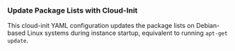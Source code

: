 ### Update Package Lists with Cloud-Init

This cloud-init YAML configuration updates the package lists on Debian-based Linux systems during instance startup, equivalent to running `apt-get update`.
